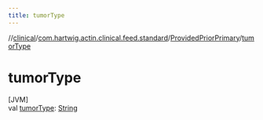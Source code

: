 ```yaml
---
title: tumorType
---
```

//[clinical](../../../index.html)/[com.hartwig.actin.clinical.feed.standard](../index.html)/[ProvidedPriorPrimary](index.html)/[tumorType](tumor-type.html)



# tumorType



[JVM]\
val [tumorType](tumor-type.html): [String](https://kotlinlang.org/api/latest/jvm/stdlib/kotlin/-string/index.html)




